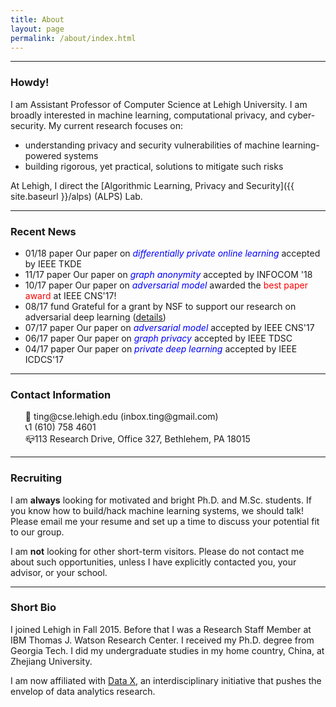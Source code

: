 ```yaml
---
title: About
layout: page
permalink: /about/index.html
---
```


<!-- ![img]({{ site.url }}/assets/images/profile18.jpg) -->



<!-- <img src="/assets/images/profile18.pdf" alt="profile" width="25%"/> -->
<!-- <img src={{ site.url }}/assets/images/profile18.jpg width="200" /> -->

<hr>

### Howdy!

I am Assistant Professor of Computer Science at Lehigh University. I am broadly interested in
 machine learning, computational privacy, and cyber-security. My current research focuses on:
 * understanding privacy and security vulnerabilities of machine learning-powered systems
 * building rigorous, yet practical, solutions to mitigate such risks

At Lehigh, I direct the [Algorithmic Learning, Privacy and Security]({{ site.baseurl }}/alps) (ALPS) Lab.

<hr>

### Recent News

<ul>
 <li>01/18 <label class="paper_label_style">paper</label> Our paper on <font color="blue"><em>differentially private  online learning</em></font> accepted by IEEE TKDE </li>
 <li>11/17 <label class="paper_label_style">paper</label> Our paper on <font color="blue"><em>graph anonymity</em></font> accepted by INFOCOM '18 </li>
	<li>10/17 <label class="paper_label_style">paper</label> Our paper on <font color="blue"><em>adversarial model</em></font> awarded the <font color="red">best paper award</font> at IEEE CNS'17! </li>
	<li>08/17 <label class="fund_label_style">fund</label> Grateful for a grant by NSF to support our research on adversarial deep learning (<a href="https://www.nsf.gov/awardsearch/showAward?AWD_ID=1718787">details</a>) </li>
	<li>07/17 <label class="paper_label_style">paper</label> Our paper on <font color="blue"><em>adversarial model</em></font> accepted by IEEE CNS'17  </li>
	<li>06/17 <label class="paper_label_style">paper</label> Our paper on <font color="blue"><em>graph privacy</em></font> accepted by IEEE TDSC </li>
	<li>04/17 <label class="paper_label_style">paper</label> Our paper on <font color="blue"><em>private deep learning</em></font> accepted by IEEE ICDCS'17 </li>
	<!-- <li>05/16 <label class="paper_label_style">paper</label> Our <font color="blue"><em>computational creativity</em></font> paper is accepted by <a href="http://cikm2016.cs.iupui.edu">ACM CIKM'16</a>. </li>
	<li>05/16 <label class="talk_label_style">talk</label> Ting is invited to give a presentation at the
		<a href="http://cra.org/ccc/events/computing-innovation-societal-needs-the-impact-of-computing-research/">CCC Symposium on Computing Research</a> </li>
	<li>03/16 <label class="paper_label_style">paper</label> Our <font color="blue"><em>botnet population estimation</em></font> paper is accepted by <a href="http://www-higashi.ist.osaka-u.ac.jp/icdcs2016/">IEEE ICDCS'16</a>. </li>
	<li>03/16 <label class="fund_label_style">fund</label> We are awarded a grant by NSF to support our research on deep learning-powered mobile services. Find details <a href="https://www.nsf.gov/awardsearch/showAward?AWD_ID=1566526">here</a>. </li>
	<li>02/16 <label class="paper_label_style">paper</label> Our <font color="blue"><em>beaconing detection</em></font> paper is accepted by <a href="https://dsn-2016.sciencesconf.org">IEEE DSN'16</a>. </li>
	<li>11/15 <label class="paper_label_style">paper</label> Our <font color="blue"><em>malicious web infrastructure detection</em></font> paper accepted by <a href="http://infocom2016.ieee-infocom.org">IEEE INFOCOM'16</a>. </li>
	<li>11/15 <label class="paper_label_style">paper</label> One <font color="blue"><em>exploit kit detection</em></font> paper accepted by <a href="https://sites.google.com/site/codaspy20162/">ACM CODASPY'16</a>.</li>
	<li>08/15 <label class="job_label_style">job</label> Ting has started as Assistant Professor at Lehigh! </li> -->
</ul>
<hr>

### Contact Information

<ul style="list-style-type:none">
	<li>📩 ting@cse.lehigh.edu (inbox.ting@gmail.com)</li>
	<li>📞1 (610) 758 4601 </li>
	<li>📪113 Research Drive, Office 327, Bethlehem, PA 18015</li>
</ul>

<hr>


### Recruiting

I am **always** looking for motivated and bright Ph.D. and M.Sc. students. If you know how to build/hack machine learning systems, we should talk! Please email me your resume and set up a time to discuss your potential fit to our group.

I am **not** looking for other short-term visitors. Please do not contact me about such opportunities, unless I have
explicitly contacted you, your advisor, or your school.

<hr>

### Short Bio

I joined Lehigh in Fall 2015. Before that I was a Research Staff Member at IBM Thomas J. Watson Research Center. I received my Ph.D. degree from Georgia Tech. I did my undergraduate studies in my home country, China, at Zhejiang University.

I am now affiliated with [Data X](http://www1.lehigh.edu/datax/), an interdisciplinary initiative that pushes the envelop of data analytics research.
